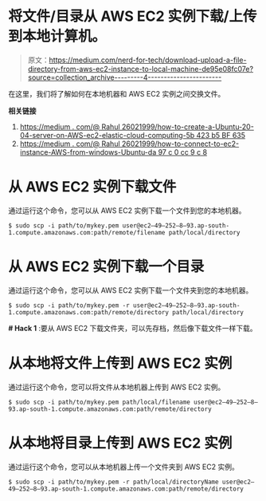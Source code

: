 # 将文件/目录从 AWS EC2 实例下载/上传到本地计算机。

> 原文：<https://medium.com/nerd-for-tech/download-upload-a-file-directory-from-aws-ec2-instance-to-local-machine-de95e08fc07e?source=collection_archive---------4----------------------->

在这里，我们将了解如何在本地机器和 AWS EC2 实例之间交换文件。

**相关链接**

1.  [https://medium . com/@ Rahul 26021999/how-to-create-a-Ubuntu-20-04-server-on-AWS-ec2-elastic-cloud-computing-5b 423 b5 BF 635](/@rahul26021999/how-to-create-a-ubuntu-20-04-server-on-aws-ec2-elastic-cloud-computing-5b423b5bf635)
2.  [https://medium . com/@ Rahul 26021999/how-to-connect-to-ec2-instance-AWS-from-windows-Ubuntu-da 97 c 0 cc 9 c 8](/@rahul26021999/how-to-connect-to-ec2-instance-aws-from-windows-ubuntu-da97c0cc9c8)

# **从 AWS EC2 实例下载文件**

通过运行这个命令，您可以从 AWS EC2 实例下载一个文件到您的本地机器。

```
$ sudo scp -i path/to/mykey.pem user@ec2–49–252–8–93.ap-south-1.compute.amazonaws.com:path/remote/filename path/local/directory
```

# **从 AWS EC2 实例下载一个目录**

通过运行这个命令，您可以从 AWS EC2 实例下载一个文件夹到您的本地机器。

```
$ sudo scp -i path/to/mykey.pem -r user@ec2–49–252–8–93.ap-south-1.compute.amazonaws.com:path/remote/directory path/local/directory
```

**# Hack 1** :要从 AWS EC2 下载文件夹，可以先存档，然后像下载文件一样下载。

# 从本地将文件上传到 AWS EC2 实例

通过运行这个命令，您可以将文件从本地机器上传到 AWS EC2 实例。

```
$ sudo scp -i path/to/mykey.pem path/local/filename user@ec2–49–252–8–93.ap-south-1.compute.amazonaws.com:path/remote/directory
```

# 从本地将目录上传到 AWS EC2 实例

通过运行这个命令，您可以从本地机器上传一个文件夹到 AWS EC2 实例。

```
$ sudo scp -i path/to/mykey.pem -r path/local/directoryName user@ec2–49–252–8–93.ap-south-1.compute.amazonaws.com:path/remote/directory
```